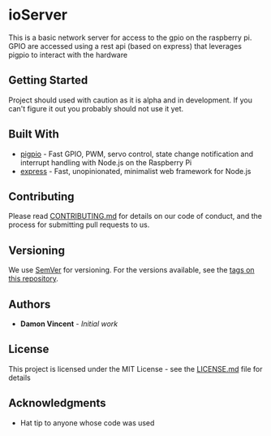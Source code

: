 # ioServer

This is a basic network server for access to the gpio on the raspberry pi. 
GPIO are accessed using a rest api (based on express) that leverages pigpio to interact with the hardware

## Getting Started

Project should used with caution as it is alpha and in development. If you can't figure it out you probably should not use it yet.

## Built With

* [pigpio](https://github.com/fivdi/pigpio) - Fast GPIO, PWM, servo control, state change notification and interrupt handling with Node.js on the Raspberry Pi 
* [express](https://expressjs.com/) - Fast, unopinionated, minimalist web framework for Node.js

## Contributing

Please read [CONTRIBUTING.md](https://gist.github.com/PurpleBooth/b24679402957c63ec426) for details on our code of conduct, and the process for submitting pull requests to us.

## Versioning

We use [SemVer](http://semver.org/) for versioning. For the versions available, see the [tags on this repository](https://github.com/your/project/tags). 

## Authors

* **Damon Vincent** - *Initial work*

## License

This project is licensed under the MIT License - see the [LICENSE.md](LICENSE.md) file for details

## Acknowledgments

* Hat tip to anyone whose code was used
